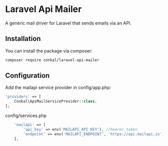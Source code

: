 # Laravel Api Mailer
A generic mail driver for Laravel that sends emails via an API.
## Installation
You can install the package via composer:
```bash
composer require conkal/laravel-api-mailer
```
## Configuration

Add the mailapi service provider in config/app.php:
```php
'providers' => [
    Conkal\ApiMailServiceProvider::class,
];
```

config/services.php 
```php
    'mailapi' => [
        'api_key' => env('MAILAPI_API_KEY'), //bearer token
        'endpoint' => env('MAILAPI_ENDPOINT', 'https://api.mailapi.io'),
    ],
```